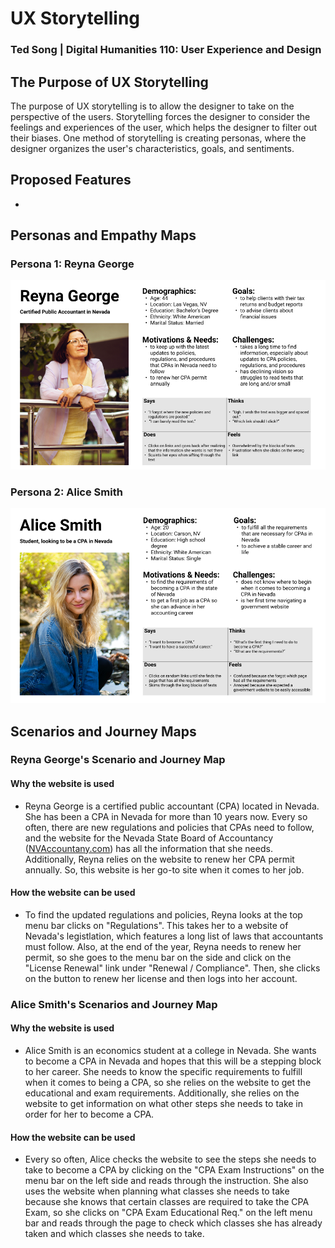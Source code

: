 # UX Storytelling
### Ted Song | Digital Humanities 110: User Experience and Design

## The Purpose of UX Storytelling
The purpose of UX storytelling is to allow the designer to take on the perspective of the users.
Storytelling forces the designer to consider the feelings and experiences of the user, which helps the designer to filter out their biases.
One method of storytelling is creating personas, where the designer organizes the user's characteristics, goals, and sentiments.

## Proposed Features
- 

## Personas and Empathy Maps
### Persona 1: Reyna George
![Reyna George](ReynaGeorge2.png)

### Persona 2: Alice Smith
![Alice Smith](Alice3.png)

## Scenarios and Journey Maps
### Reyna George's Scenario and Journey Map
#### Why the website is used
- Reyna George is a certified public accountant (CPA) located in Nevada. She has been a CPA in Nevada for more than 10 years now. Every so often, there are new regulations and policies that CPAs need to follow, and the website for the Nevada State Board of Accountancy ([NVAccountany.com](NVAccountancy.com)) has all the information that she needs. Additionally, Reyna relies on the website to renew her CPA permit annually. So, this website is her go-to site when it comes to her job.

#### How the website can be used
- To find the updated regulations and policies, Reyna looks at the top menu bar clicks on "Regulations". This takes her to a website of Nevada's legistlation, which features a long list of laws that accountants must follow. Also, at the end of the year, Reyna needs to renew her permit, so she goes to the menu bar on the side and click on the "License Renewal" link under "Renewal / Compliance". Then, she clicks on the button to renew her license and then logs into her account.



### Alice Smith's Scenarios and Journey Map
#### Why the website is used
- Alice Smith is an economics student at a college in Nevada. She wants to become a CPA in Nevada and hopes that this will be a stepping block to her career. She needs to know the specific requirements to fulfill when it comes to being a CPA, so she relies on the website to get the educational and exam requirements. Additionally, she relies on the website to get information on what other steps she needs to take in order for her to become a CPA.

#### How the website can be used
- Every so often, Alice checks the website to see the steps she needs to take to become a CPA by clicking on the "CPA Exam Instructions" on the menu bar on the left side and reads through the instruction. She also uses the website when planning what classes she needs to take because she knows that certain classes are required to take the CPA Exam, so she clicks on "CPA Exam Educational Req." on the left menu bar and reads through the page to check which classes she has already taken and which classes she needs to take.
